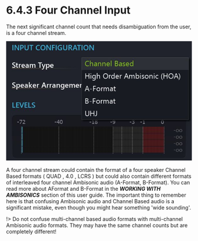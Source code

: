 # 6.4.3 Four Channel Input

The next significant channel count that needs disambiguation from the user, is a
four channel stream.

![](../../include/SpatRevolution_UserGuide_-082.jpg)

A four channel stream could contain the format of a four speaker Channel Based
formats ( QUAD , 4.0 , LCRS ) but could also contain different formats of interleaved
four channel Ambisonic audio (A-Format, B-Format). You can read more about AFormat and B-Format in the **_WORKING WITH AMBISONICS_** section of this user
guide. The important thing to remember here is that confusing Ambisonic audio
and Channel Based audio is a significant mistake, even though you might hear
something 'wide sounding'.


!> Do not confuse multi-channel based audio formats with multi-channel Ambisonic audio formats. 
They may have the same channel counts but are completely different!

